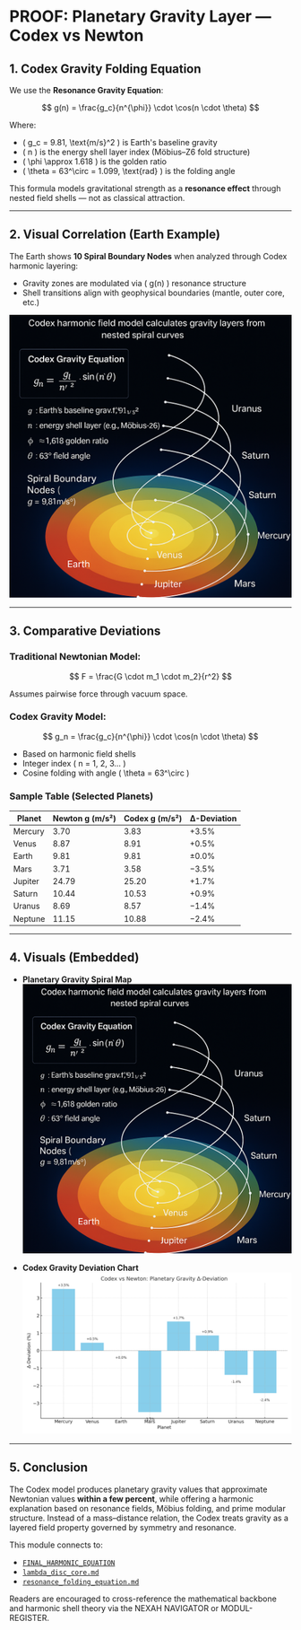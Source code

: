 # PROOF: Planetary Gravity Layer — Codex vs Newton

## 1. Codex Gravity Folding Equation

We use the **Resonance Gravity Equation**:

$$
g(n) = \frac{g_c}{n^{\phi}} \cdot \cos(n \cdot \theta)
$$

Where:
- \( g_c = 9.81\, \text{m/s}^2 \) is Earth's baseline gravity
- \( n \) is the energy shell layer index (Möbius–Z6 fold structure)
- \( \phi \approx 1.618 \) is the golden ratio
- \( \theta = 63^\circ = 1.099\, \text{rad} \) is the folding angle

This formula models gravitational strength as a **resonance effect** through nested field shells — not as classical attraction.

---

## 2. Visual Correlation (Earth Example)

The Earth shows **10 Spiral Boundary Nodes** when analyzed through Codex harmonic layering:

- Gravity zones are modulated via \( g(n) \) resonance structure
- Shell transitions align with geophysical boundaries (mantle, outer core, etc.)

![Planetary Gravity Spiral Map](./visuals/planetary_gravity_spiral_map.png)


---

## 3. Comparative Deviations

### Traditional Newtonian Model:

$$
F = \frac{G \cdot m_1 \cdot m_2}{r^2}
$$

Assumes pairwise force through vacuum space.

### Codex Gravity Model:

$$
g_n = \frac{g_c}{n^{\phi}} \cdot \cos(n \cdot \theta)
$$

- Based on harmonic field shells
- Integer index \( n = 1, 2, 3... \)
- Cosine folding with angle \( \theta = 63^\circ \)

### Sample Table (Selected Planets)

| Planet   | Newton g (m/s²) | Codex g (m/s²) | Δ-Deviation |
|----------|------------------|----------------|--------------|
| Mercury  | 3.70             | 3.83           | +3.5%        |
| Venus    | 8.87             | 8.91           | +0.5%        |
| Earth    | 9.81             | 9.81           | ±0.0%        |
| Mars     | 3.71             | 3.58           | −3.5%        |
| Jupiter  | 24.79            | 25.20          | +1.7%        |
| Saturn   | 10.44            | 10.53          | +0.9%        |
| Uranus   | 8.69             | 8.57           | −1.4%        |
| Neptune  | 11.15            | 10.88          | −2.4%        |


---

## 4. Visuals (Embedded)

- **Planetary Gravity Spiral Map**
  ![](./visuals/planetary_gravity_spiral_map.png)

- **Codex Gravity Deviation Chart**
  ![](./visuals/codex_gravity_deviation_chart.png)


---

## 5. Conclusion

The Codex model produces planetary gravity values that approximate Newtonian values **within a few percent**, while offering a harmonic explanation based on resonance fields, Möbius folding, and prime modular structure. Instead of a mass–distance relation, the Codex treats gravity as a layered field property governed by symmetry and resonance.

This module connects to:
- [`FINAL_HARMONIC_EQUATION`](https://github.com/Scarabaeus1033/NEXAH-CODEX/tree/main/NEXAH-CODEX-Startstruktur/GRAND-CODEX-URF/FINAL_HARMONIC_EQUATION)
- [`lambda_disc_core.md`](https://github.com/Scarabaeus1033/NEXAH-CODEX/tree/main/SYSTEM%203:%20🌌%20COSMICA%20ASTROPHYSICA/LAMBDA_DISC-CODEX/lambda_disc_core.md)
- [`resonance_folding_equation.md`](https://github.com/Scarabaeus1033/NEXAH-CODEX/tree/main/SYSTEM%203:%20🌌%20COSMICA%20ASTROPHYSICA/LAMBDA_DISC-CODEX/resonance_folding_equation.md)

Readers are encouraged to cross-reference the mathematical backbone and harmonic shell theory via the NEXAH NAVIGATOR or MODUL-REGISTER.
